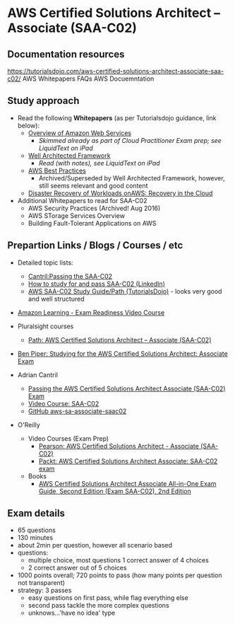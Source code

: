 # AWS Certified Solutions Architect – Associate (SAA-C02)

## Documentation resources
https://tutorialsdojo.com/aws-certified-solutions-architect-associate-saa-c02/
AWS
 Whitepapers
 FAQs
AWS Docuemntation

## Study approach

* Read the following **Whitepapers** (as per Tutorialsdojo guidance, link below):
  * [Overview of Amazon Web Services](https://d1.awsstatic.com/whitepapers/aws-overview.pdf)
    * _Skimmed already as part of Cloud Practitioner Exam prep; see LiquidText on iPad_
  * [Well Architected Framework](https://d1.awsstatic.com/whitepapers/architecture/AWS_Well-Architected_Framework.pdf)
    * _Read (with notes), see LiquidText on iPad_
  * [AWS Best Practices](https://d1.awsstatic.com/whitepapers/AWS_Cloud_Best_Practices.pdf)
    * Archived/Superseded by Well Architected Framework, however, still seems relevant and good content
  * [Disaster Recovery of Workloads onAWS: Recovery in the Cloud](https://docs.aws.amazon.com/whitepapers/latest/disaster-recovery-workloads-on-aws/disaster-recovery-workloads-on-aws.pdf#disaster-recovery-workloads-on-aws)
* Additional Whitepapers to read for SAA-C02
  * AWS Security Practices (Archived! Aug 2016)
  * AWS STorage Services Overview
  * Building Fault-Tolerant Applications on AWS 

## Prepartion Links / Blogs / Courses / etc

* Detailed topic lists:
  * [Cantril:Passing the SAA-C02](https://cantrill.io/2020/05/24/Passing-the-AWS-certified-solutions-architect-associate-saa-c02-certification.html)
  * [How to study for and pass SAA-C02 (LinkedIn)](https://www.linkedin.com/pulse/how-study-pass-aws-certified-solutions-architect-saa-c02-cantrill)
  * [AWS SAA-C02 Study Guide/Path (TutorialsDojo)](https://tutorialsdojo.com/aws-certified-solutions-architect-associate-saa-c02/) - looks very good and well structured

* [Amazon Learning - Exam Readiness Video Course](https://www.aws.training/)

* Pluralsight courses
  * [Path: AWS Certified Solutions Architect – Associate (SAA-C02)](https://www.pluralsight.com/paths/aws-certified-solutions-architect-associate)

* [Ben Piper: Studying for the AWS Certified Solutions Architect: Associate Exam](https://benpiper.com/post/2021/2021-01-08-studying-for-the-aws-certified-solutions-architect-associate-exam-saa-c02/)

* Adrian Cantril
  * [Passing the AWS Certified Solutions Architect Associate (SAA-C02) Exam](https://cantrill.io/2020/05/24/Passing-the-AWS-certified-solutions-architect-associate-saa-c02-certification.html)
  * [Video Course: SAA-C02](https://learn.cantrill.io/p/aws-certified-solutions-architect-associate-saa-c02)
  * [GitHub aws-sa-associate-saac02](https://github.com/acantril/aws-sa-associate-saac02/)

* O'Reilly
  * Video Courses (Exam Prep)
    * [Pearson: AWS Certified Solutions Architect - Associate (SAA-C02)](https://learning.oreilly.com/videos/aws-certified-solutions/9780136721246/)
    * [Packt: AWS Certified Solutions Architect Associate: SAA-C02 exam](https://learning.oreilly.com/videos/aws-certified-solutions/9781801075060/)
  * Books
    * [AWS Certified Solutions Architect Associate All-in-One Exam Guide, Second Edition (Exam SAA-C02), 2nd Edition](https://learning.oreilly.com/library/view/aws-certified-solutions/9781260470192/)


## Exam details
* 65 questions
* 130 minutes
* about 2min per question, however all scenario based
* questions:
    * multiple choice, most questions 1 correct answer of 4 choices
    * 2 correct answer out of 5 choices
* 1000 points overall; 720 points to pass (how many points per question not transparent)
* strategy: 3 passes
     * easy questions on first pass, while flag everything else
     * second pass tackle the more complex questions
     * unknows...'have no idea' type


